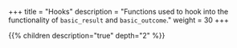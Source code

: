 +++
title = "Hooks"
description = "Functions used to hook into the functionality of `basic_result` and `basic_outcome`."
weight = 30
+++

{{% children description="true" depth="2" %}}
